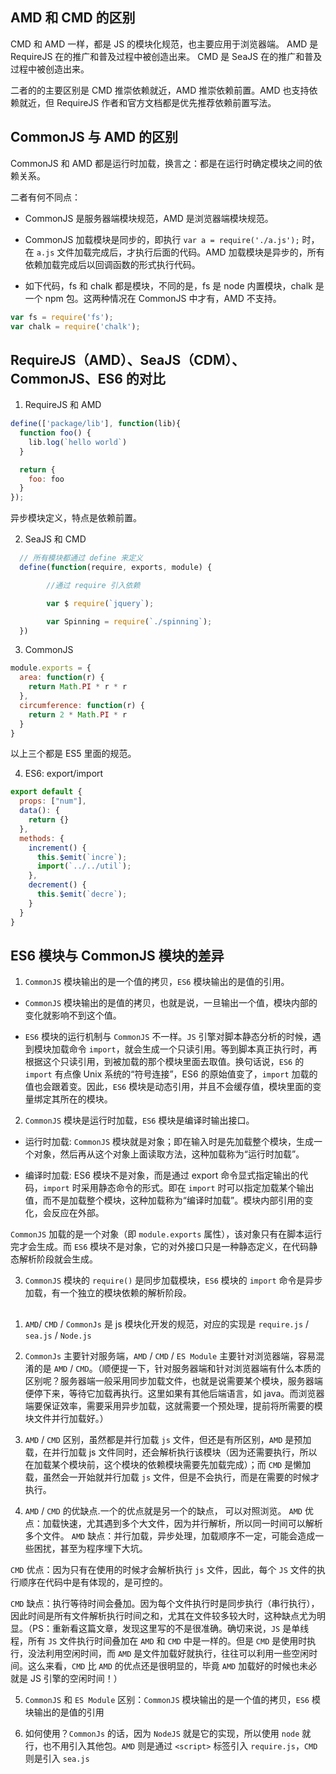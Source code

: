 ## AMD 和 CMD 的区别

CMD 和 AMD 一样，都是 JS 的模块化规范，也主要应用于浏览器端。
AMD 是 RequireJS 在的推广和普及过程中被创造出来。
CMD 是 SeaJS 在的推广和普及过程中被创造出来。

二者的的主要区别是 CMD 推崇依赖就近，AMD 推崇依赖前置。AMD 也支持依赖就近，但 RequireJS 作者和官方文档都是优先推荐依赖前置写法。

## CommonJS 与 AMD 的区别

CommonJS 和 AMD 都是运行时加载，换言之：都是在运行时确定模块之间的依赖关系。

二者有何不同点：

- CommonJS 是服务器端模块规范，AMD 是浏览器端模块规范。

- CommonJS 加载模块是同步的，即执行 `var a = require('./a.js');` 时，在 `a.js` 文件加载完成后，才执行后面的代码。AMD 加载模块是异步的，所有依赖加载完成后以回调函数的形式执行代码。
- 如下代码，fs 和 chalk 都是模块，不同的是，fs 是 node 内置模块，chalk 是一个 npm 包。这两种情况在 CommonJS 中才有，AMD 不支持。

```javaScript
var fs = require('fs');
var chalk = require('chalk');
```

## RequireJS（AMD）、SeaJS（CDM）、CommonJS、ES6 的对比

1. RequireJS 和 AMD

```javaScript
define(['package/lib'], function(lib){
  function foo() {
    lib.log(`hello world`)
  }

  return {
    foo: foo
  }
});
```

异步模块定义，特点是依赖前置。

2. SeaJS 和 CMD

```javaScript
  // 所有模块都通过 define 来定义
  define(function(require, exports, module) {

        //通过 require 引入依赖

        var $ require(`jquery`);

        var Spinning = require(`./spinning`);
  })
```

3. CommonJS

```javaScript
module.exports = {
  area: function(r) {
    return Math.PI * r * r
  },
  circumference: function(r) {
    return 2 * Math.PI * r
  }
}
```

以上三个都是 ES5 里面的规范。

4. ES6: export/import

```javaScript
export default {
  props: ["num"],
  data(): {
    return {}
  },
  methods: {
    increment() {
      this.$emit(`incre`);
      import(`../../util`);
    },
    decrement() {
      this.$emit(`decre`);
    }
  }
}
```

## ES6 模块与 CommonJS 模块的差异

1. `CommonJS` 模块输出的是一个值的拷贝，`ES6` 模块输出的是值的引用。

- `CommonJS` 模块输出的是值的拷贝，也就是说，一旦输出一个值，模块内部的变化就影响不到这个值。

- `ES6` 模块的运行机制与 `CommonJS` 不一样。`JS` 引擎对脚本静态分析的时候，遇到模块加载命令 `import`，就会生成一个只读引用。等到脚本真正执行时，再根据这个只读引用，到被加载的那个模块里面去取值。换句话说，`ES6` 的 `import` 有点像 Unix 系统的“符号连接”，ES6 的原始值变了，`import` 加载的值也会跟着变。因此，`ES6` 模块是动态引用，并且不会缓存值，模块里面的变量绑定其所在的模块。

2. `CommonJS` 模块是运行时加载，`ES6` 模块是编译时输出接口。

- 运行时加载: `CommonJS` 模块就是对象；即在输入时是先加载整个模块，生成一个对象，然后再从这个对象上面读取方法，这种加载称为“运行时加载”。

- 编译时加载: ES6 模块不是对象，而是通过 export 命令显式指定输出的代码，`import` 时采用静态命令的形式。即在 `import` 时可以指定加载某个输出值，而不是加载整个模块，这种加载称为“编译时加载”。模块内部引用的变化，会反应在外部。

`CommonJS` 加载的是一个对象（即 `module.exports` 属性），该对象只有在脚本运行完才会生成。而 `ES6` 模块不是对象，它的对外接口只是一种静态定义，在代码静态解析阶段就会生成。

3. `CommonJS` 模块的 `require()` 是同步加载模块，`ES6` 模块的 `import` 命令是异步加载，有一个独立的模块依赖的解析阶段。

##

1. `AMD`/ `CMD` / `CommonJs` 是 js 模块化开发的规范，对应的实现是 `require.js` / `sea.js` / `Node.js`

2. `CommonJs` 主要针对服务端，`AMD` / `CMD` / `ES Module` 主要针对浏览器端，容易混淆的是  `AMD` / `CMD`。（顺便提一下，针对服务器端和针对浏览器端有什么本质的区别呢？服务器端一般采用同步加载文件，也就是说需要某个模块，服务器端便停下来，等待它加载再执行。这里如果有其他后端语言，如 java。而浏览器端要保证效率，需要采用异步加载，这就需要一个预处理，提前将所需要的模块文件并行加载好。）

3. `AMD` / `CMD` 区别，虽然都是并行加载 `js` 文件，但还是有所区别，`AMD` 是预加载，在并行加载 js 文件同时，还会解析执行该模块（因为还需要执行，所以在加载某个模块前，这个模块的依赖模块需要先加载完成）；而 `CMD` 是懒加载，虽然会一开始就并行加载 `js` 文件，但是不会执行，而是在需要的时候才执行。

4. `AMD` / `CMD` 的优缺点.一个的优点就是另一个的缺点， 可以对照浏览。
   `AMD` 优点：加载快速，尤其遇到多个大文件，因为并行解析，所以同一时间可以解析多个文件。
   `AMD` 缺点：并行加载，异步处理，加载顺序不一定，可能会造成一些困扰，甚至为程序埋下大坑。

`CMD` 优点：因为只有在使用的时候才会解析执行 `js` 文件，因此，每个 `JS` 文件的执行顺序在代码中是有体现的，是可控的。

`CMD` 缺点：执行等待时间会叠加。因为每个文件执行时是同步执行（串行执行），因此时间是所有文件解析执行时间之和，尤其在文件较多较大时，这种缺点尤为明显。（PS：重新看这篇文章，发现这里写的不是很准确。确切来说，`JS` 是单线程，所有 `JS` 文件执行时间叠加在 `AMD` 和 `CMD` 中是一样的。但是 `CMD` 是使用时执行，没法利用空闲时间，而 `AMD` 是文件加载好就执行，往往可以利用一些空闲时间。这么来看，`CMD` 比 `AMD` 的优点还是很明显的，毕竟 `AMD` 加载好的时候也未必就是 JS 引擎的空闲时间！）

5. `CommonJS` 和 `ES Module` 区别：`CommonJS` 模块输出的是一个值的拷贝，`ES6` 模块输出的是值的引用

6. 如何使用？`CommonJs` 的话，因为 `NodeJS` 就是它的实现，所以使用 `node` 就行，也不用引入其他包。`AMD` 则是通过 `<script>` 标签引入 `require.js`，`CMD` 则是引入 `sea.js`
